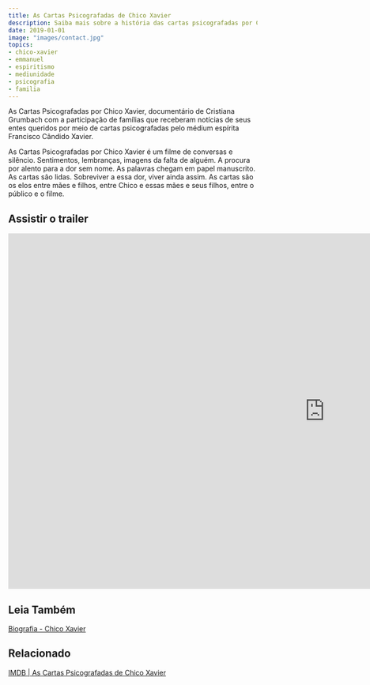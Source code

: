 ```yaml
---
title: As Cartas Psicografadas de Chico Xavier 
description: Saiba mais sobre a história das cartas psicografadas por Chico Xavier que mudaram a vida de milhares de famílias.
date: 2019-01-01
image: "images/contact.jpg"
topics: 
- chico-xavier
- emmanuel
- espiritismo
- mediunidade
- psicografia
- familia
---
```


As Cartas Psicografadas por Chico Xavier, documentário de Cristiana Grumbach com
a participação de famílias que receberam notícias de seus entes queridos por
meio de cartas psicografadas pelo médium espírita Francisco Cândido Xavier.

As Cartas Psicografadas por Chico Xavier é um filme de conversas e silêncio.
Sentimentos, lembranças, imagens da falta de alguém. A procura por alento para a
dor sem nome. As palavras chegam em papel manuscrito.  As cartas são lidas.
Sobreviver a essa dor, viver ainda assim. As cartas são os elos entre mães e
filhos, entre Chico e essas mães e seus filhos, entre o público e o filme.

## Assistir o trailer
<iframe width="1280" height="720" src="https://www.youtube.com/watch?v=3KjRtmOBk90" frameborder="0" allow="accelerometer; autoplay; encrypted-media; gyroscope; picture-in-picture" allowfullscreen></iframe>

## Leia Também
[Biografia - Chico Xavier](/bio/chico-xavier)  

## Relacionado
[IMDB | As Cartas Psicografadas de Chico Xavier](https://www.imdb.com/title/tt2160085/)
